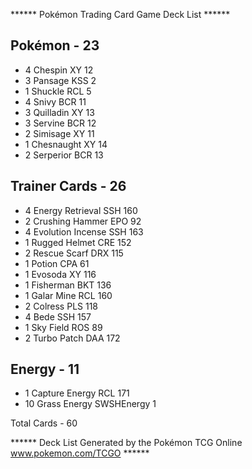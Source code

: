 ****** Pokémon Trading Card Game Deck List ******

## Pokémon - 23

* 4 Chespin XY 12
* 3 Pansage KSS 2
* 1 Shuckle RCL 5
* 4 Snivy BCR 11
* 3 Quilladin XY 13
* 3 Servine BCR 12
* 2 Simisage XY 11
* 1 Chesnaught XY 14
* 2 Serperior BCR 13

## Trainer Cards - 26

* 4 Energy Retrieval SSH 160
* 2 Crushing Hammer EPO 92
* 4 Evolution Incense SSH 163
* 1 Rugged Helmet CRE 152
* 2 Rescue Scarf DRX 115
* 1 Potion CPA 61
* 1 Evosoda XY 116
* 1 Fisherman BKT 136
* 1 Galar Mine RCL 160
* 2 Colress PLS 118
* 4 Bede SSH 157
* 1 Sky Field ROS 89
* 2 Turbo Patch DAA 172

## Energy - 11

* 1 Capture Energy RCL 171
* 10 Grass Energy SWSHEnergy 1

Total Cards - 60

****** Deck List Generated by the Pokémon TCG Online www.pokemon.com/TCGO ******